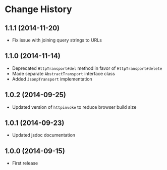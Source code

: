 # Change History

## 1.1.1 (2014-11-20)

* Fix issue with joining query strings to URLs

## 1.1.0 (2014-11-14)

* Deprecated `HttpTransport#del` method in favor of `HttpTransport#delete`
* Made separate `AbstractTransport` interface class
* Added `JsonpTransport` implementation

## 1.0.2 (2014-09-25)

* Updated version of `httpinvoke` to reduce browser build size

## 1.0.1 (2014-09-23)

* Updated jsdoc documentation

## 1.0.0 (2014-09-15)

* First release
